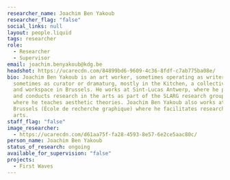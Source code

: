 ```yaml
---
researcher_name: Joachim Ben Yakoub
researcher_flag: "false"
social_links: null
layout: people.liquid
tags: researcher
role:
  - Researcher
  - Supervisor
email: joachim.benyakoub@kdg.be
headshot: https://ucarecdn.com/84899bd6-9609-4c36-8fdf-c7ab775ba08e/
bio: Joachim Ben Yakoub is an art worker, sometimes operating as writer,
  sometimes as curator or dramaturg, mostly in the Kitchen, a collective study
  and workspace in Brussels. He works at Sint-Lucas Antwerp, where he promotes
  and conducts research in the arts as part of the SLARG research group, and
  where he teaches aesthetic theories. Joachim Ben Yakoub also works at erg in
  Brussels (École de recherche graphique) where he facilitates research in the
  arts.
staff_flag: "false"
image_researcher:
  - https://ucarecdn.com/d61aa75f-fa28-4593-8e57-6e2ce5aac80c/
person_name: Joachim Ben Yakoub
status_of_research: ongoing
available_for_supervision: "false"
projects:
  - First Waves
---
```

